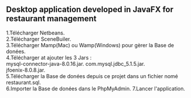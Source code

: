 ## Desktop application developed in JavaFX for restaurant management

1.Télécharger Netbeans.  
2.Télécharger SceneBuiler.  
3.Télécharger Mamp(Mac) ou Wamp(Windows) pour gèrer la Base de donées.  
4.Télécharger at ajouter les 3 Jars :    
mysql-connector-java-8.0.16.jar. 
com.mysql.jdbc_5.1.5.jar.    
jfoenix-8.0.8.jar.   
5.Télécharger la Base de donées depuis ce projet dans un fichier nomé restaurant.sql.   
6.Importer la Base de donées dans le PhpMyAdmin. 
7.Lancer l'application. 
